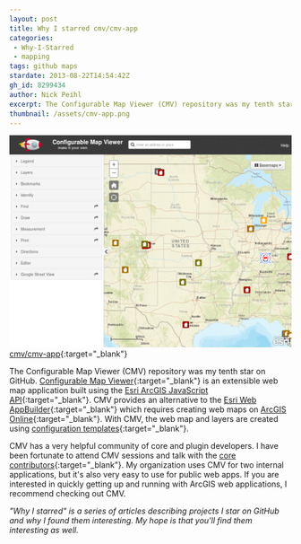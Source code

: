 ```yaml
---
layout: post
title: Why I starred cmv/cmv-app
categories:
 - Why-I-Starred
 - mapping
tags: github maps
stardate: 2013-08-22T14:54:42Z
gh_id: 8299434
author: Nick Peihl
excerpt: The Configurable Map Viewer (CMV) repository was my tenth star on GitHub. Configurable Map Viewer is an extensible web map application built using the Esri ArcGIS JavaScript API.
thumbnail: /assets/cmv-app.png
---
```


![Screenshot of Configurable Map Viewer](/assets/cmv-app.png)
[cmv/cmv-app](https://github.com/cmv/cmv-app){:target="_blank"}

The Configurable Map Viewer (CMV) repository was my tenth star on GitHub. [Configurable Map Viewer](http://cmv.io){:target="_blank"} is an extensible web map application built using the [Esri ArcGIS JavaScript API](http://developers.arcgis.com/web-api){:target="_blank"}. CMV provides an alternative to the [Esri Web AppBuilder](http://www.esri.com/software/web-appbuilder){:target="_blank"} which requires creating web maps on [ArcGIS Online](https://www.arcgis.com/home/){:target="_blank"}. With CMV, the web map and layers are created using [configuration templates](https://github.com/cmv/cmv-app/tree/master/viewer/js/config){:target="_blank"}.

CMV has a very helpful community of core and plugin developers. I have been fortunate to attend CMV sessions and talk with the [core contributors](https://github.com/cmv/cmv-app/graphs/contributors){:target="_blank"}. My organization uses CMV for two internal applications, but it's also very easy to use for public web apps. If you are interested in quickly getting up and running with ArcGIS web applications, I recommend checking out CMV.

*"Why I starred" is a series of articles describing projects I star on GitHub and why I found them interesting. My hope is that you'll find them interesting as well.*

